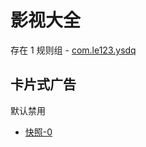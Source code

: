 # 影视大全

存在 1 规则组 - [com.le123.ysdq](/src/apps/com.le123.ysdq.ts)

## 卡片式广告

默认禁用

- [快照-0](https://i.gkd.li/import/13635244)
